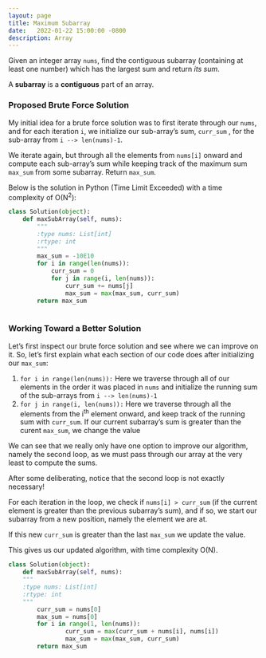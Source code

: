 ```yaml
---
layout: page
title: Maximum Subarray
date:   2022-01-22 15:00:00 -0800
description: Array
---
```


Given an integer array `nums`, find the contiguous subarray (containing at least one number) which has the largest sum and return *its sum*.

A **subarray** is a **contiguous** part of an array.

### Proposed Brute Force Solution

My initial idea for a brute force solution was to first iterate through our `nums`, and for each iteration `i`, we initialize our sub-array’s sum, `curr_sum` , for the sub-array from `i --> len(nums)-1`. 

We iterate again, but through all the elements from `nums[i]` onward and compute each sub-array’s sum while keeping track of the maximum sum `max_sum` from some subarray. Return `max_sum`. 

Below is the solution in Python (Time Limit Exceeded) with a time complexity of O(N<sup>2</sup>):

```python
class Solution(object):
    def maxSubArray(self, nums):
        """
        :type nums: List[int]
        :rtype: int
        """
        max_sum = -10E10
        for i in range(len(nums)):
            curr_sum = 0
            for j in range(i, len(nums)):
                curr_sum += nums[j]
                max_sum = max(max_sum, curr_sum)
        return max_sum
							
```

### Working Toward a Better Solution

Let’s first inspect our brute force solution and see where we can improve on it. So, let’s first explain what each section of our code does after initializing our `max_sum`:

1. `for i in range(len(nums)):` Here we traverse through all of our elements in the order it was placed in `nums` and initialize the running sum of the sub-arrays from `i --> len(nums)-1`
2. `for j in range(i, len(nums)):` Here we traverse through all the elements from the i<sup>th</sup> element onward, and keep track of the running sum with `curr_sum`. If our current subarray’s sum is greater than the curent `max_sum`, we change the value

We can see that we really only have one option to improve our algorithm, namely the second loop, as we must pass through our array at the very least to compute the sums.

After some deliberating, notice that the second loop is not exactly necessary! 

For each iteration in the loop, we check if `nums[i] > curr_sum`  (if the current element is greater than the previous subarray’s sum), and if so, we start our subarray from a new position, namely the element we are at. 

If this new `curr_sum` is greater than the last `max_sum` we update the value.

This gives us our updated algorithm, with time complexity O(N).

```python
class Solution(object):
    def maxSubArray(self, nums):
    """
    :type nums: List[int]
    :rtype: int
    """
        curr_sum = nums[0]
        max_sum = nums[0]
        for i in range(1, len(nums)):
                curr_sum = max(curr_sum + nums[i], nums[i])
                max_sum = max(max_sum, curr_sum)
        return max_sum
```

[](https://www.notion.so/1861de3b264a4fa5953b3038ae33d162)
